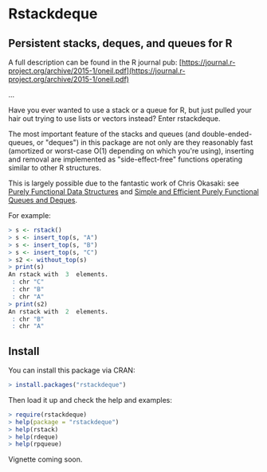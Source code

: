 Rstackdeque
========================================================

Persistent stacks, deques, and queues for R
---------------------------------------------

A full description can be found in the R journal pub: [https://journal.r-project.org/archive/2015-1/oneil.pdf](https://journal.r-project.org/archive/2015-1/oneil.pdf)

...

Have you ever wanted to use a stack or a queue for R, but just pulled your hair out
trying to use lists or vectors instead? Enter rstackdeque.

The most important feature of the stacks and queues (and double-ended-queues, or 
"deques") in this package are not only are they reasonably fast (amortized or 
worst-case O(1) depending on which you're using), inserting and removal are 
implemented as "side-effect-free" functions operating similar to other R 
structures. 

This is largely possible due to the fantastic work of
Chris Okasaki: see [Purely Functional Data Structures](http://www.amazon.com/Purely-Functional-Structures-Chris-Okasaki/dp/0521663504) 
and [Simple and Efficient Purely Functional Queues and Deques](http://www.westpoint.edu/eecs/SiteAssets/SitePages/Faculty%20Publication%20Documents/Okasaki/jfp95queue.pdf).

For example:

```r
> s <- rstack()
> s <- insert_top(s, "A")
> s <- insert_top(s, "B")
> s <- insert_top(s, "C")
> s2 <- without_top(s)
> print(s)
An rstack with  3  elements. 
 : chr "C"
 : chr "B"
 : chr "A"
> print(s2)
An rstack with  2  elements. 
 : chr "B"
 : chr "A"
```

Install
---------

You can install this package via CRAN:

```r
> install.packages("rstackdeque") 
```

Then load it up and check the help and examples:

```r
> require(rstackdeque)
> help(package = "rstackdeque")
> help(rstack)
> help(rdeque)
> help(rpqueue)
```

Vignette coming soon.
